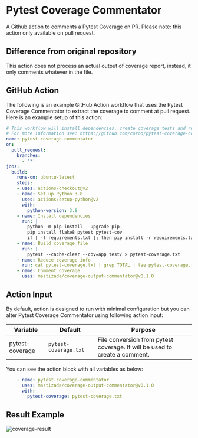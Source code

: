 # Pytest Coverage Commentator

A Github action to comments a Pytest Coverage on PR. Please note: this action only available on pull request.

## Difference from original repository

This action does not process an actual output of coverage report, instead, it only comments whatever in the file.

## GitHub Action

The following is an example GitHub Action workflow that uses the Pytest Coverage Commentator to extract the coverage to comment at pull request. Here is an example setup of this action:

```yaml
# This workflow will install dependencies, create coverage tests and run Pytest Coverage Commentator
# For more information see: https://github.com/coroo/pytest-coverage-commentator
name: pytest-coverage-commentator
on:
  pull_request:
    branches: 
      - '*'
jobs:
  build:
    runs-on: ubuntu-latest
    steps:
    - uses: actions/checkout@v2
    - name: Set up Python 3.8
      uses: actions/setup-python@v2
      with:
        python-version: 3.8
    - name: Install dependencies
      run: |
        python -m pip install --upgrade pip
        pip install flake8 pytest pytest-cov
        if [ -f requirements.txt ]; then pip install -r requirements.txt; fi
    - name: Build coverage file
      run: |
        pytest --cache-clear --cov=app test/ > pytest-coverage.txt
    - name: Reduce coverage info
      run: cat pytest-coverage.txt | grep TOTAL | tee pytest-coverage.txt
    - name: Comment coverage
      uses: mastizada/coverage-output-commentator@v0.1.0
```

## Action Input

By default, action is designed to run with minimal configuration but you can alter Pytest Coverage Commentator using following action input:

Variable          | Default                                               | Purpose
------------------|-------------------------------------------------------|---------------------------------------------------------------------------------------------------------------------------------------
pytest-coverage   | `pytest-coverage.txt`                                 | File conversion from pytest coverage. It will be used to create a comment.

You can see the action block with all variables as below:

```yml
    - name: pytest-coverage-commentator
      uses: mastizada/coverage-output-commentator@v0.1.0
      with:
        pytest-coverage: pytest-coverage.txt
```

## Result Example

![coverage-result](/result-coverage.png)
